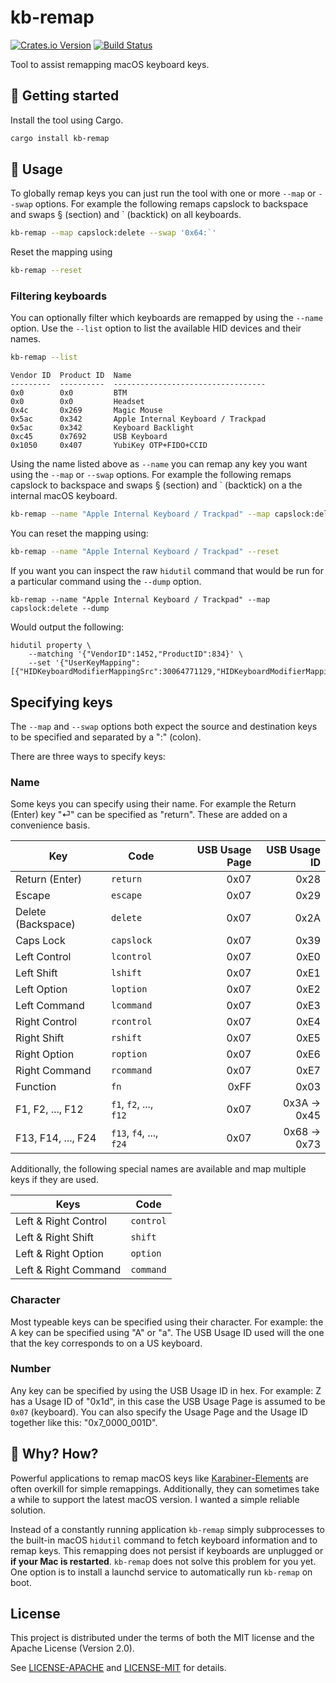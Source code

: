 # kb-remap

[![Crates.io Version](https://badgers.space/crates/version/kb-remap)](https://crates.io/crates/kb-remap)
[![Build Status](https://badgers.space/github/checks/rossmacarthur/kb-remap/trunk?label=build)](https://github.com/rossmacarthur/kb-remap/actions/workflows/build.yaml)

Tool to assist remapping macOS keyboard keys.

## 🚀 Getting started

Install the tool using Cargo.

```sh
cargo install kb-remap
```

## 🤸 Usage

To globally remap keys you can just run the tool with one or more `--map` or
`--swap` options. For example the following remaps capslock to backspace and
swaps § (section) and ` (backtick) on all keyboards.
```sh
kb-remap --map capslock:delete --swap '0x64:`'
```

Reset the mapping using
```sh
kb-remap --reset
```

### Filtering keyboards

You can optionally filter which keyboards are remapped by using the `--name`
option. Use the `--list` option to list the available HID devices and their
names.

```sh
kb-remap --list
```
```text
Vendor ID  Product ID  Name
---------  ----------  ----------------------------------
0x0        0x0         BTM
0x0        0x0         Headset
0x4c       0x269       Magic Mouse
0x5ac      0x342       Apple Internal Keyboard / Trackpad
0x5ac      0x342       Keyboard Backlight
0xc45      0x7692      USB Keyboard
0x1050     0x407       YubiKey OTP+FIDO+CCID
```

Using the name listed above as `--name` you can remap any key you want using the
`--map` or `--swap` options. For example the following remaps capslock to
backspace and swaps § (section) and ` (backtick) on a the internal macOS
keyboard.
```sh
kb-remap --name "Apple Internal Keyboard / Trackpad" --map capslock:delete --swap '0x64:`'
```

You can reset the mapping using:
```sh
kb-remap --name "Apple Internal Keyboard / Trackpad" --reset
```

If you want you can inspect the raw `hidutil` command that would be run for a
particular command using the `--dump` option.
```
kb-remap --name "Apple Internal Keyboard / Trackpad" --map capslock:delete --dump
```

Would output the following:
```text
hidutil property \
    --matching '{"VendorID":1452,"ProductID":834}' \
    --set '{"UserKeyMapping":[{"HIDKeyboardModifierMappingSrc":30064771129,"HIDKeyboardModifierMappingDst":30064771114}]}'
```

## Specifying keys

The `--map` and `--swap` options both expect the source and destination keys to
be specified and separated by a ":" (colon).

There are three ways to specify keys:

### Name

Some keys you can specify using their name. For example the Return (Enter) key
"⏎" can be specified as "return". These are added on a convenience basis.

| Key                | Code                    | USB Usage Page | USB Usage ID |
| ------------------ | ----------------------- | -------------: | -----------: |
| Return (Enter)     | `return`                |           0x07 |         0x28 |
| Escape             | `escape`                |           0x07 |         0x29 |
| Delete (Backspace) | `delete`                |           0x07 |         0x2A |
| Caps Lock          | `capslock`              |           0x07 |         0x39 |
| Left Control       | `lcontrol`              |           0x07 |         0xE0 |
| Left Shift         | `lshift`                |           0x07 |         0xE1 |
| Left Option        | `loption`               |           0x07 |         0xE2 |
| Left Command       | `lcommand`              |           0x07 |         0xE3 |
| Right Control      | `rcontrol`              |           0x07 |         0xE4 |
| Right Shift        | `rshift`                |           0x07 |         0xE5 |
| Right Option       | `roption`               |           0x07 |         0xE6 |
| Right Command      | `rcommand`              |           0x07 |         0xE7 |
| Function           | `fn`                    |           0xFF |         0x03 |
| F1, F2, ..., F12   | `f1`, `f2`, ..., `f12`  |           0x07 | 0x3A -> 0x45 |
| F13, F14, ..., F24 | `f13`, `f4`, ..., `f24` |           0x07 | 0x68 -> 0x73 |

Additionally, the following special names are available and map multiple keys if
they are used.

| Keys                 | Code      |
| -------------------- | --------- |
| Left & Right Control | `control` |
| Left & Right Shift   | `shift`   |
| Left & Right Option  | `option`  |
| Left & Right Command | `command` |

### Character

Most typeable keys can be specified using their character. For example: the A
key can be specified using "A" or "a". The USB Usage ID used will the one that
the key corresponds to on a US keyboard.

### Number

Any key can be specified by using the USB Usage ID in hex. For example: Z has a
Usage ID of "0x1d", in this case the USB Usage Page is assumed to be `0x07`
(keyboard). You can also specify the Usage Page and the Usage ID together like
this: "0x7_0000_001D".

## 🤔 Why? How?

Powerful applications to remap macOS keys like [Karabiner-Elements] are often
overkill for simple remappings. Additionally, they can sometimes take a while to
support the latest macOS version. I wanted a simple reliable solution.

Instead of a constantly running application `kb-remap` simply subprocesses to
the built-in macOS  `hidutil` command to fetch keyboard information and to remap
keys. This remapping does not persist if keyboards are unplugged or **if your
Mac is restarted**. `kb-remap` does not solve this problem for you yet. One
option is to install a launchd service to automatically run `kb-remap` on boot.

[Karabiner-Elements]: https://github.com/pqrs-org/Karabiner-Elements

## License

This project is distributed under the terms of both the MIT license and the
Apache License (Version 2.0).

See [LICENSE-APACHE](LICENSE-APACHE) and [LICENSE-MIT](LICENSE-MIT) for details.
